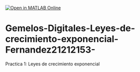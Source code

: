 [![Open in MATLAB Online](https://www.mathworks.com/images/responsive/global/open-in-matlab-online.svg)](https://matlab.mathworks.com/open/github/v1?repo=AndresUN1/Gemelos-Digitales-Leyes-de-crecimiento-exponencial-Fernandez21212153-)
# Gemelos-Digitales-Leyes-de-crecimiento-exponencial-Fernandez21212153-
Practica 1: Leyes de crecimiento exponencial
